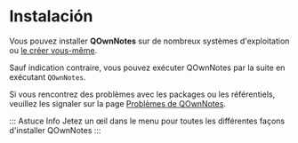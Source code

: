 # Instalación

Vous pouvez installer **QOwnNotes** sur de nombreux systèmes d'exploitation ou [le créer vous-même](building.md).

Sauf indication contraire, vous pouvez exécuter QOwnNotes par la suite en exécutant `QOwnNotes`.

Si vous rencontrez des problèmes avec les packages ou les référentiels, veuillez les signaler sur la page [Problèmes de QOwnNotes](https://github.com/pbek/QOwnNotes/issues).

::: Astuce Info Jetez un œil dans le menu pour toutes les différentes façons d'installer QOwnNotes
:::


